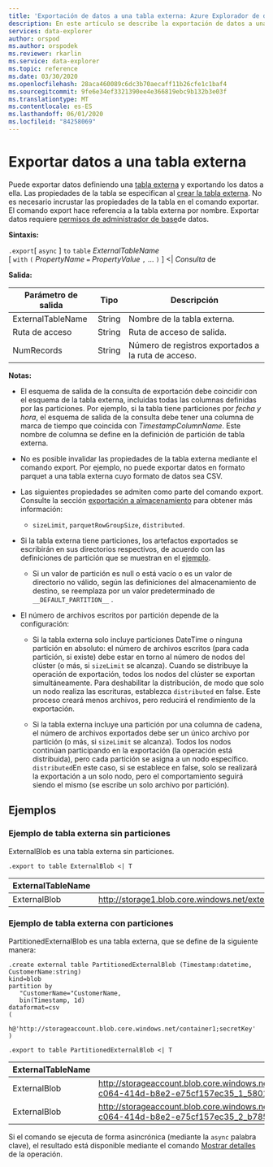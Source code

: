 ```yaml
---
title: 'Exportación de datos a una tabla externa: Azure Explorador de datos'
description: En este artículo se describe la exportación de datos a una tabla externa en Azure Explorador de datos.
services: data-explorer
author: orspod
ms.author: orspodek
ms.reviewer: rkarlin
ms.service: data-explorer
ms.topic: reference
ms.date: 03/30/2020
ms.openlocfilehash: 28aca460089c6dc3b70aecaff11b26cfe1c1baf4
ms.sourcegitcommit: 9fe6e34ef3321390ee4e366819ebc9b132b3e03f
ms.translationtype: MT
ms.contentlocale: es-ES
ms.lasthandoff: 06/01/2020
ms.locfileid: "84258069"
---
```

# <a name="export-data-to-an-external-table"></a>Exportar datos a una tabla externa

Puede exportar datos definiendo una [tabla externa](../externaltables.md) y exportando los datos a ella.
Las propiedades de la tabla se especifican al [crear la tabla externa](../external-tables-azurestorage-azuredatalake.md#create-or-alter-external-table). No es necesario incrustar las propiedades de la tabla en el comando exportar. El comando export hace referencia a la tabla externa por nombre. Exportar datos requiere [permisos de administrador de base](../access-control/role-based-authorization.md)de datos.

**Sintaxis:**

`.export`[ `async` ] `to` `table` *ExternalTableName* <br>
[ `with` `(` *PropertyName* `=` *PropertyValue* `,` ... `)` ] <| *Consulta* de

**Salida:**

|Parámetro de salida |Tipo |Descripción
|---|---|---
|ExternalTableName  |String |Nombre de la tabla externa.
|Ruta de acceso|String|Ruta de acceso de salida.
|NumRecords|String| Número de registros exportados a la ruta de acceso.

**Notas:**
* El esquema de salida de la consulta de exportación debe coincidir con el esquema de la tabla externa, incluidas todas las columnas definidas por las particiones. Por ejemplo, si la tabla tiene particiones por *fecha y hora*, el esquema de salida de la consulta debe tener una columna de marca de tiempo que coincida con *TimestampColumnName*. Este nombre de columna se define en la definición de partición de tabla externa.

* No es posible invalidar las propiedades de la tabla externa mediante el comando export.
 Por ejemplo, no puede exportar datos en formato parquet a una tabla externa cuyo formato de datos sea CSV.

* Las siguientes propiedades se admiten como parte del comando export. Consulte la sección [exportación a almacenamiento](export-data-to-storage.md) para obtener más información: 
   * `sizeLimit`, `parquetRowGroupSize`, `distributed`.

* Si la tabla externa tiene particiones, los artefactos exportados se escribirán en sus directorios respectivos, de acuerdo con las definiciones de partición que se muestran en el [ejemplo](#partitioned-external-table-example). 
  * Si un valor de partición es null o está vacío o es un valor de directorio no válido, según las definiciones del almacenamiento de destino, se reemplaza por un valor predeterminado de `__DEFAULT_PARTITION__` . 

* El número de archivos escritos por partición depende de la configuración:
   * Si la tabla externa solo incluye particiones DateTime o ninguna partición en absoluto: el número de archivos escritos (para cada partición, si existe) debe estar en torno al número de nodos del clúster (o más, si `sizeLimit` se alcanza). Cuando se distribuye la operación de exportación, todos los nodos del clúster se exportan simultáneamente. Para deshabilitar la distribución, de modo que solo un nodo realiza las escrituras, establezca `distributed` en false. Este proceso creará menos archivos, pero reducirá el rendimiento de la exportación.

   * Si la tabla externa incluye una partición por una columna de cadena, el número de archivos exportados debe ser un único archivo por partición (o más, si `sizeLimit` se alcanza). Todos los nodos continúan participando en la exportación (la operación está distribuida), pero cada partición se asigna a un nodo específico. `distributed`En este caso, si se establece en false, solo se realizará la exportación a un solo nodo, pero el comportamiento seguirá siendo el mismo (se escribe un solo archivo por partición).

## <a name="examples"></a>Ejemplos

### <a name="non-partitioned-external-table-example"></a>Ejemplo de tabla externa sin particiones

ExternalBlob es una tabla externa sin particiones. 
```kusto
.export to table ExternalBlob <| T
```

|ExternalTableName|Ruta de acceso|NumRecords|
|---|---|---|
|ExternalBlob|http://storage1.blob.core.windows.net/externaltable1cont1/1_58017c550b384c0db0fea61a8661333e.csv|10|

### <a name="partitioned-external-table-example"></a>Ejemplo de tabla externa con particiones

PartitionedExternalBlob es una tabla externa, que se define de la siguiente manera: 

```kusto
.create external table PartitionedExternalBlob (Timestamp:datetime, CustomerName:string) 
kind=blob
partition by 
   "CustomerName="CustomerName,
   bin(Timestamp, 1d)
dataformat=csv
( 
   h@'http://storageaccount.blob.core.windows.net/container1;secretKey'
)
```

```kusto
.export to table PartitionedExternalBlob <| T
```

|ExternalTableName|Ruta de acceso|NumRecords|
|---|---|---|
|ExternalBlob|http://storageaccount.blob.core.windows.net/container1/CustomerName=customer1/2019/01/01/fa36f35c-c064-414d-b8e2-e75cf157ec35_1_58017c550b384c0db0fea61a8661333e.csv|10|
|ExternalBlob|http://storageaccount.blob.core.windows.net/container1/CustomerName=customer2/2019/01/01/fa36f35c-c064-414d-b8e2-e75cf157ec35_2_b785beec2c004d93b7cd531208424dc9.csv|10|

Si el comando se ejecuta de forma asincrónica (mediante la `async` palabra clave), el resultado está disponible mediante el comando [Mostrar detalles](../operations.md#show-operation-details) de la operación.
